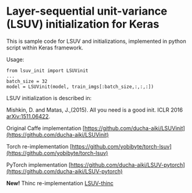 # Layer-sequential unit-variance (LSUV) initialization for Keras

This is sample code for LSUV and initializations, implemented in python script within Keras framework.

Usage:

    from lsuv_init import LSUVinit
    ...
    batch_size = 32
    model = LSUVinit(model, train_imgs[:batch_size,:,:,:])

LSUV initialization is described in:

Mishkin, D. and Matas, J.,(2015). All you need is a good init. ICLR 2016 [arXiv:1511.06422](http://arxiv.org/abs/1511.06422).

Original Caffe implementation  [https://github.com/ducha-aiki/LSUVinit](https://github.com/ducha-aiki/LSUVinit)

Torch re-implementation [https://github.com/yobibyte/torch-lsuv](https://github.com/yobibyte/torch-lsuv)

PyTorch implementation [https://github.com/ducha-aiki/LSUV-pytorch](https://github.com/ducha-aiki/LSUV-pytorch)

**New!** Thinc re-implementation [LSUV-thinc](https://github.com/explosion/thinc/blob/e653dd3dfe91f8572e2001c8943dbd9b9401768b/thinc/neural/_lsuv.py)
